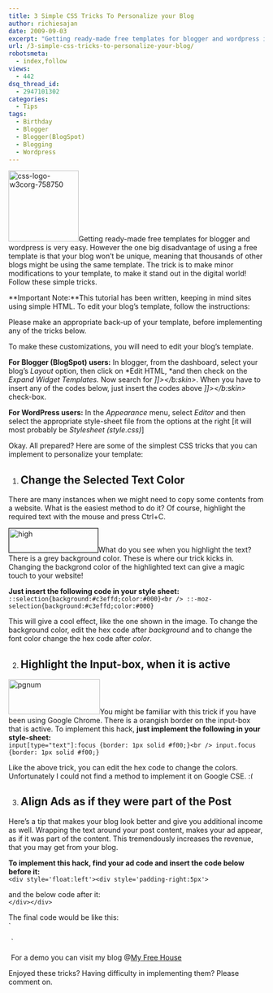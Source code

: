 ```yaml
---
title: 3 Simple CSS Tricks To Personalize your Blog
author: richiesajan
date: 2009-09-03
excerpt: "Getting ready-made free templates for blogger and wordpress is very easy. However the one big disadvantage of using a free template is that your blog won't be unique, meaning that thousands of other blogs might be using the same template. The trick is to make minor modifications to your template, to make it stand out in the digital world! Follow these simple tricks."
url: /3-simple-css-tricks-to-personalize-your-blog/
robotsmeta:
  - index,follow
views:
  - 442
dsq_thread_id:
  - 2947101302
categories:
  - Tips
tags:
  - Birthday
  - Blogger
  - Blogger(BlogSpot)
  - Blogging
  - Wordpress
---
```

<img class="alignleft size-full wp-image-13733" src="http://cdn.devilsworkshop.org/files/2009/09/css-logo-w3corg-758750.gif" alt="css-logo-w3corg-758750" width="138" height="140" />Getting ready-made free templates for blogger and wordpress is very easy. However the one big disadvantage of using a free template is that your blog won&#8217;t be unique, meaning that thousands of other blogs might be using the same template. The trick is to make minor modifications to your template, to make it stand out in the digital world! Follow these simple tricks.

<!--more-->

**Important Note:**This tutorial has been written, keeping in mind sites using simple HTML. To edit your blog&#8217;s template, follow the instructions:

Please make an appropriate back-up of your template, before implementing any of the tricks below.

To make these customizations, you will need to edit your blog&#8217;s template.

**For Blogger (BlogSpot) users:** In blogger, from the dashboard, select your blog&#8217;s *Layout* option, then click on *Edit HTML, *and then check on the *Expand Widget Templates.* Now search for *]]></b:skin>*. When you have to insert any of the codes below, just insert the codes above *]]></b:skin>* check-box.

**For WordPress users:** In the *Appearance* menu, select *Editor* and then select the appropriate style-sheet file from the options at the right [it will most probably be *Stylesheet (style.css)*]

Okay. All prepared? Here are some of the simplest CSS tricks that you can implement to personalize your template:

  1. ## Change the Selected Text Color

There are many instances when we might need to copy some contents from a website. What is the easiest method to do it? Of course, highlight the required text with the mouse and press Ctrl+C.

<img class="alignright size-full wp-image-13725" src="http://cdn.devilsworkshop.org/files/2009/09/high.PNG" border="1" alt="high" width="175" height="47" />What do you see when you highlight the text? There is a grey background color. These is where our trick kicks in. Changing the backgrond color of the highlighted text can give a magic touch to your website!

**Just insert the following code in your style sheet:**  
`::selection{background:#c3effd;color:#000}<br />
::-moz-selection{background:#c3effd;color:#000}`

This will give a cool effect, like the one shown in the image. To change the background color, edit the hex code after *background* and to change the font color change the hex code after *color*.

  2. ## Highlight the Input-box, when it is active

<img class="alignright size-full wp-image-13732" src="http://cdn.devilsworkshop.org/files/2009/09/pgnum.PNG" alt="pgnum" width="180" height="69" />You might be familiar with this trick if you have been using Google Chrome. There is a orangish border on the input-box that is active. To implement this hack, **just implement the following in your style-sheet:**  
`input[type="text"]:focus {border: 1px solid #f00;}<br />
input.focus {border: 1px solid #f00;}`

Like the above trick, you can edit the hex code to change the colors. Unfortunately I could not find a method to implement it on Google CSE. <img src="http://devilsworkshop.org/wp-includes/images/smilies/frownie.png" alt=":(" class="wp-smiley" style="height: 1em; max-height: 1em;" />

  3. ## Align Ads as if they were part of the Post

Here&#8217;s a tip that makes your blog look better and give you additional income as well. Wrapping the text around your post content, makes your ad appear, as if it was part of the content. This tremendously increases the revenue, that you may get from your blog.

**To implement this hack, find your ad code and insert the code below before it:**  
`<div style='float:left'><div style='padding-right:5px'>`

and the below code after it:  
`</div></div>`

The final code would be like this:  
`<div style='float:left'><div style='padding-right:5px'><br />
<!-- Your ad code here --><br />
</div></div>`

For a demo you can visit my blog @<a href="http://myfreehouse.blogspot.com/" onclick="_gaq.push(['_trackEvent', 'outbound-article', 'http://myfreehouse.blogspot.com/', 'My Free House']);" target="_blank">My Free House</a></ol> 

Enjoyed these tricks? Having difficulty in implementing them? Please comment on.
